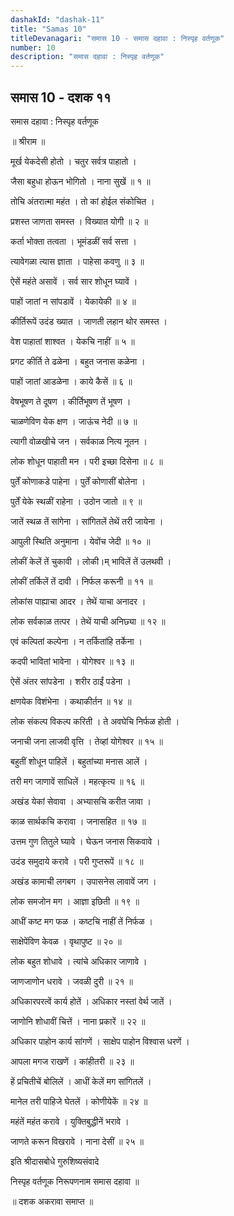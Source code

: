 ```yaml
---
dashakId: "dashak-11"
title: "Samas 10"
titleDevanagari: "समास 10 - समास दहावा : निस्पृह वर्तणूक"
number: 10
description: "समास दहावा : निस्पृह वर्तणूक"
---
```


## समास 10 - दशक ११

समास दहावा : निस्पृह वर्तणूक

॥ श्रीराम ॥

मूर्ख येकदेसी होतो । चतुर सर्वत्र पाहातो ।

जैसा बहुधा होऊन भोगितो । नाना सुखें ॥ १ ॥

तोचि अंतरात्मा महंत । तो कां होईल संकोचित ।

प्रशस्त जाणता समस्त । विख्यात योगी ॥ २ ॥

कर्ता भोक्ता तत्वता । भूमंडळीं सर्व सत्ता ।

त्यावेगळा त्यास ज्ञाता । पाहेसा कवणु ॥ ३ ॥

ऐसें महंते असावें । सर्व सार शोधून घ्यावें ।

पाहों जातां न सांपडावें । येकायेकी ॥ ४ ॥

कीर्तिरूपें उदंड ख्यात । जाणती लहान थोर समस्त ।

वेश पाहातां शाश्वत । येकचि नाहीं ॥ ५ ॥

प्रगट कीर्ति ते ढळेना । बहुत जनास कळेना ।

पाहों जातां आडळेना । काये कैसें ॥ ६ ॥

वेषभूषण ते दूषण । कीर्तिभूषण तें भूषण ।

चाळणेविण येक क्षण । जाऊंच नेदी ॥ ७ ॥

त्यागी वोळखीचे जन । सर्वकाळ नित्य नूतन ।

लोक शोधून पाहाती मन । परी इच्छा दिसेना ॥ ८ ॥

पुर्तें कोणाकडे पाहेना । पुर्तें कोणासीं बोलेना ।

पुर्तें येके स्थळीं राहेना । उठोन जातो ॥ ९ ॥

जातें स्थळ तें सांगेना । सांगितलें तेथें तरी जायेना ।

आपुली स्थिति अनुमाना । येवोंच जेदी ॥ १० ॥

लोकीं केलें तें चुकावी । लोकी।म् भाविलें तें उलथवी ।

लोकीं तर्किलें तें दावी । निर्फल करूनी ॥ ११ ॥

लोकांस पाह्याचा आदर । तेथें याचा अनादर ।

लोक सर्वकाळ तत्पर । तेथें याची अनिछ्या ॥ १२ ॥

एवं कल्पितां कल्पेना । न तर्कितांहि तर्केना ।

कदपी भावितां भावेना । योगेश्वर ॥ १३ ॥

ऐसें अंतर सांपडेना । शरीर ठाईं पडेना ।

क्षणयेक विशंभेना । कथाकीर्तन ॥ १४ ॥

लोक संकल्प विकल्प करिती । ते अवघेचि निर्फळ होती ।

जनाची जना लाजवी वृत्ति । तेव्हां योगेश्वर ॥ १५ ॥

बहुतीं शोधून पाहिलें । बहुतांच्या मनास आलें ।

तरी मग जाणावें साधिलें । महत्कृत्य ॥ १६ ॥

अखंड येकां सेवावा । अभ्यासचि करीत जावा ।

काळ सार्थकचि करावा । जनासहित ॥ १७ ॥

उत्तम गुण तितुले घ्यावे । घेऊन जनास सिकवावे ।

उदंड समुदाये करावे । परी गुप्तरूपें ॥ १८ ॥

अखंड कामाची लगबग । उपासनेस लावावें जग ।

लोक समजोन मग । आज्ञा इछिती ॥ १९ ॥

आधीं कष्ट मग फळ । कष्टचि नाहीं तें निर्फळ ।

साक्षेपेंविण केवळ । वृथापुष्ट ॥ २० ॥

लोक बहुत शोधावे । त्यांचे अधिकार जाणावे ।

जाणजाणोन धरावे । जवळी दुरी ॥ २१ ॥

अधिकारपरत्वें कार्य होतें । अधिकार नस्तां वेर्थ जातें ।

जाणोनि शोधावीं चित्तें । नाना प्रकारें ॥ २२ ॥

अधिकार पाहोन कार्य सांगणें । साक्षेप पाहोन विश्वास धरणें ।

आपला मगज राखणें । कांहीतरी ॥ २३ ॥

हें प्रचितीचें बोलिलें । आधीं केलें मग सांगितलें ।

मानेल तरी पाहिजे घेतलें । कोणीयेकें ॥ २४ ॥

महंतें महंत करावे । युक्तिबुद्धीनें भरावे ।

जाणते करून विखरावे । नाना देसीं ॥ २५ ॥

इति श्रीदासबोधे गुरुशिष्यसंवादे

निस्पृह वर्तणूक निरूपणनाम समास दहावा ॥

॥ दशक अकरावा समाप्त ॥